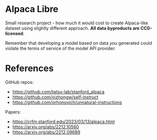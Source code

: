 # Alpaca Libre

Small research project - how much it would cost to create Alpaca-like dataset using slightly different approach. **All data byproducts are CC0-licensed**.

Remember that developing a model based on data *you* generated could violate the terms of service of the model API provider.

# References

GitHub repos:
- https://github.com/tatsu-lab/stanford_alpaca
- https://github.com/yizhongw/self-instruct
- https://github.com/orhonovich/unnatural-instructions

Papers:
- https://crfm.stanford.edu/2023/03/13/alpaca.html
- https://arxiv.org/abs/2212.10560
- https://arxiv.org/abs/2212.09689

